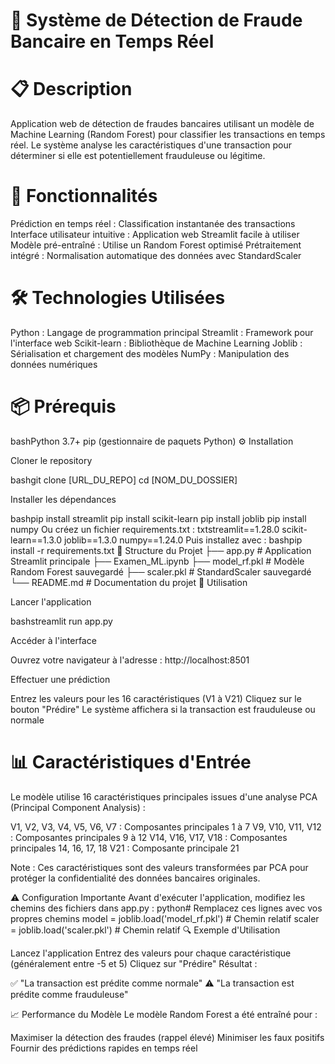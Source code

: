# 🏦 Système de Détection de Fraude Bancaire en Temps Réel
# 📋 Description
Application web de détection de fraudes bancaires utilisant un modèle de Machine Learning (Random Forest) pour classifier les transactions en temps réel. Le système analyse les caractéristiques d'une transaction pour déterminer si elle est potentiellement frauduleuse ou légitime.
# 🚀 Fonctionnalités

Prédiction en temps réel : Classification instantanée des transactions
Interface utilisateur intuitive : Application web Streamlit facile à utiliser
Modèle pré-entraîné : Utilise un Random Forest optimisé
Prétraitement intégré : Normalisation automatique des données avec StandardScaler

# 🛠️ Technologies Utilisées

Python : Langage de programmation principal
Streamlit : Framework pour l'interface web
Scikit-learn : Bibliothèque de Machine Learning
Joblib : Sérialisation et chargement des modèles
NumPy : Manipulation des données numériques

# 📦 Prérequis
bashPython 3.7+
pip (gestionnaire de paquets Python)
⚙️ Installation

Cloner le repository

bashgit clone [URL_DU_REPO]
cd [NOM_DU_DOSSIER]

Installer les dépendances

bashpip install streamlit
pip install scikit-learn
pip install joblib
pip install numpy
Ou créez un fichier requirements.txt :
txtstreamlit==1.28.0
scikit-learn==1.3.0
joblib==1.3.0
numpy==1.24.0
Puis installez avec :
bashpip install -r requirements.txt
📁 Structure du Projet
├── app.py                 # Application Streamlit principale
├── Examen_ML.ipynb
├── model_rf.pkl          # Modèle Random Forest sauvegardé
├── scaler.pkl            # StandardScaler sauvegardé
└── README.md             # Documentation du projet
🎯 Utilisation

Lancer l'application

bashstreamlit run app.py

Accéder à l'interface

Ouvrez votre navigateur à l'adresse : http://localhost:8501


Effectuer une prédiction

Entrez les valeurs pour les 16 caractéristiques (V1 à V21)
Cliquez sur le bouton "Prédire"
Le système affichera si la transaction est frauduleuse ou normale



# 📊 Caractéristiques d'Entrée
Le modèle utilise 16 caractéristiques principales issues d'une analyse PCA (Principal Component Analysis) :

V1, V2, V3, V4, V5, V6, V7 : Composantes principales 1 à 7
V9, V10, V11, V12 : Composantes principales 9 à 12
V14, V16, V17, V18 : Composantes principales 14, 16, 17, 18
V21 : Composante principale 21


Note : Ces caractéristiques sont des valeurs transformées par PCA pour protéger la confidentialité des données bancaires originales.

⚠️ Configuration Importante
Avant d'exécuter l'application, modifiez les chemins des fichiers dans app.py :
python# Remplacez ces lignes avec vos propres chemins
model = joblib.load('model_rf.pkl')  # Chemin relatif
scaler = joblib.load('scaler.pkl')   # Chemin relatif
🔍 Exemple d'Utilisation

Lancez l'application
Entrez des valeurs pour chaque caractéristique (généralement entre -5 et 5)
Cliquez sur "Prédire"
Résultat :

✅ "La transaction est prédite comme normale"
⚠️ "La transaction est prédite comme frauduleuse"



📈 Performance du Modèle
Le modèle Random Forest a été entraîné pour :

Maximiser la détection des fraudes (rappel élevé)
Minimiser les faux positifs
Fournir des prédictions rapides en temps réel
